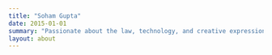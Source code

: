 ```yaml
---
title: "Soham Gupta"
date: 2015-01-01
summary: "Passionate about the law, technology, and creative expression."
layout: about
---
```


